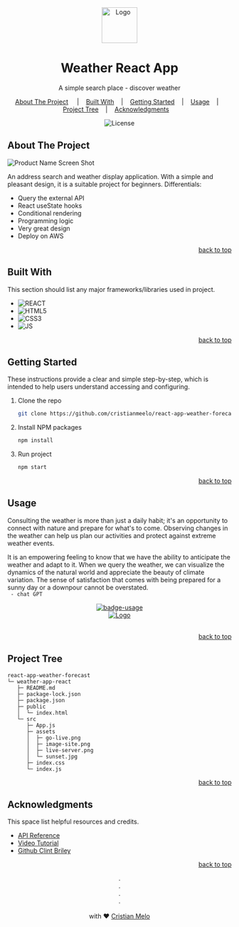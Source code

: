 <!-- PROJECT LOGO -->
<div id="readme-top" align="center">
<div >
<img src="https://cdn-icons-png.flaticon.com/512/1163/1163665.png?w=1060&t=st=1681086929~exp=1681087529~hmac=6554944fa510c8fdc4fc0cc8e512dee891d6205b05e865d9dfa08ff837f0acb8"
alt="Logo" width="80" height="80">
</div>

<h1 align="center">
    Weather React App
</h1>
<p align="center">
    A simple search place - discover weather
    <br />
</p>

<p align="center">
<a href="#about-the-project">About The Project</a>
&nbsp;&nbsp;&nbsp;&nbsp;|&nbsp;&nbsp;&nbsp;
<a href="#built-with">Built With</a>&nbsp;&nbsp;&nbsp;&nbsp;|&nbsp;&nbsp;&nbsp;
<a href="#getting-started">Getting Started</a>&nbsp;&nbsp;&nbsp;&nbsp;|&nbsp;&nbsp;&nbsp;
 <a href="#usage">Usage</a>&nbsp;&nbsp;&nbsp;&nbsp;|&nbsp;&nbsp;&nbsp;
 <a href="#project-tree">Project Tree</a>&nbsp;&nbsp;&nbsp;&nbsp;|&nbsp;&nbsp;&nbsp;
 <a href="#usage">Acknowledgments</a>&nbsp;&nbsp;&nbsp;&nbsp;
</p>

<p align="center">
<img alt="License" src="https://img.shields.io/static/v1?label=license&message=MIT&color=49AA26&labelCOlor=000000"></img>
</p>
</div>

<!-- ABOUT THE PROJECT -->

## About The Project

![Product Name Screen Shot][product-screenshot]

An address search and weather display application. With a simple and pleasant design, it is a suitable project for beginners. Differentials:

- Query the external API
- React useState hooks
- Conditional rendering
- Programming logic
- Very great design
- Deploy on AWS

<p align="right"><a href="#readme-top">back to top</a></p>

<!-- BUILT WITH -->

## Built With

This section should list any major frameworks/libraries used in project.

- ![REACT]
- ![HTML5]
- ![CSS3]
- ![JS]

<p align="right"><a href="#readme-top">back to top</a></p>

<!-- GETTING STARTED -->

## Getting Started

These instructions provide a clear and simple step-by-step, which is intended to help users understand accessing and configuring.

1. Clone the repo

   ```sh
   git clone https://github.com/cristianmeelo/react-app-weather-forecast

   ```

2. Install NPM packages
   ```sh
   npm install
   ```
3. Run project
   ```sh
   npm start
   ```

<p align="right"><a href="#readme-top">back to top</a></p>

<!-- USAGE EXAMPLES -->

## Usage

Consulting the weather is more than just a daily habit; it's an opportunity to connect with nature and prepare for what's to come. Observing changes in the weather can help us plan our activities and protect against extreme weather events.

It is an empowering feeling to know that we have the ability to anticipate the weather and adapt to it. When we query the weather, we can visualize the dynamics of the natural world and appreciate the beauty of climate variation. The sense of satisfaction that comes with being prepared for a sunny day or a downpour cannot be overstated. </br> ` - chat GPT`

<div align="center">
<a href="https://main.djy7mq3o9u8gp.amplifyapp.com/">
<img src="https://img.shields.io/badge/demo-see%20the%20app-blue" alt="badge-usage" >
</div>

<div align="center">
<img src="./src/assets/image-site.png" alt="Logo">
</div>
</br>

<p align="right"><a href="#readme-top">back to top</a></p>

<!-- PROJECT  Tree -->

## Project Tree

```
react-app-weather-forecast
└─ weather-app-react
   ├─ README.md
   ├─ package-lock.json
   ├─ package.json
   ├─ public
   │  └─ index.html
   └─ src
      ├─ App.js
      ├─ assets
      │  ├─ go-live.png
      │  ├─ image-site.png
      │  ├─ live-server.png
      │  └─ sunset.jpg
      ├─ index.css
      └─ index.js

```

<p align="right"><a href="#readme-top">back to top</a></p>

<!-- ACKNOWLEDGMENTS -->

## Acknowledgments

This space list helpful resources and credits.

- [API Reference][referencial-doc]
- [Video Tutorial][tutorial-video]
- [Github Clint Briley][partner-github]

<p align="right"><a href="#readme-top">back to top</a></p>

<p align="center">
.
<br/>
.
<br/>
.
<br/>
.
<br/>
<br/>
with ❤️
<a href="https://www.linkedin.com/in/cristian-melo/">
 Cristian Melo
</a>
</p>
</div>

<!-- MARKDOWN LINKS & IMAGES -->
<!-- https://www.markdownguide.org/basic-syntax/#reference-style-links -->

<!-- IMAGES -->

[product-screenshot]: https://images.unsplash.com/photo-1592210454359-9043f067919b?ixlib=rb-4.0.3&ixid=MnwxMjA3fDB8MHxwaG90by1wYWdlfHx8fGVufDB8fHx8&auto=format&fit=crop&w=1740&q=80fit=crop&w=1598&q=80

<!-- LINKS -->

[referencial-doc]: https://openweathermap.org/
[tutorial-video]: https://www.youtube.com/watch?v=UjeXpct3p7M&t=615s&ab_channel=CodeCommerce
[partner-github]: https://github.com/fireclint

<!-- SHIELDS -->

[react]: https://img.shields.io/badge/React-20232A?style=for-the-badge&logo=react&logoColor=61DAFB
[html5]: https://img.shields.io/badge/HTML5-E34F26?style=for-the-badge&logo=html5&logoColor=white
[css3]: https://img.shields.io/badge/css3-%231572B6.svg?style=for-the-badge&logo=css3&logoColor=white
[js]: https://img.shields.io/badge/JavaScript-F7DF1E?style=for-the-badge&logo=javascript&logoColor=black
